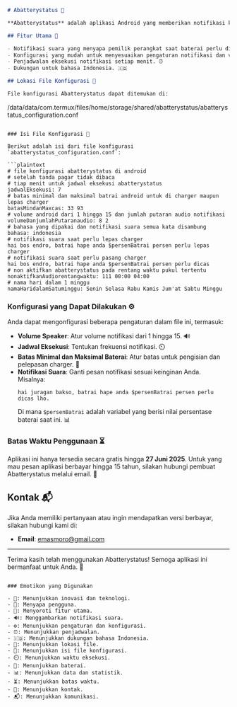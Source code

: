 ```markdown
# Abatterystatus 🚀

**Abatterystatus** adalah aplikasi Android yang memberikan notifikasi ketika baterai perangkat perlu diisi ulang atau dilepas dari charger. Berbeda dengan aplikasi sejenis, Abatterystatus menyapa pemilik perangkat dengan nama saat memberikan notifikasi, sehingga pengalaman pengguna menjadi lebih personal. 👋

## Fitur Utama 🌟

- Notifikasi suara yang menyapa pemilik perangkat saat baterai perlu diisi ulang atau dilepas dari charger. 🔊
- Konfigurasi yang mudah untuk menyesuaikan pengaturan notifikasi dan volume. ⚙️
- Penjadwalan eksekusi notifikasi setiap menit. ⏰
- Dukungan untuk bahasa Indonesia. 🇮🇩

## Lokasi File Konfigurasi 📁

File konfigurasi Abatterystatus dapat ditemukan di:
```
/data/data/com.termux/files/home/storage/shared/abatterystatus/abatterystatus_configuration.conf
```

### Isi File Konfigurasi 📝

Berikut adalah isi dari file konfigurasi `abatterystatus_configuration.conf`:

```plaintext
# file konfigurasi abatterystatus di android
# setelah tanda pagar tidak dibaca
# tiap menit untuk jadwal eksekusi abatterystatus
jadwalEksekusi: 7
# batas minimal dan maksimal batrai android untuk di charger maupun lepas charger
batasMindanMaxcas: 33 93
# volume android dari 1 hingga 15 dan jumlah putaran audio notifikasi
volumeDanjumlahPutaranaudio: 8 2
# bahasa yang dipakai dan notifikasi suara semua kata disambung
bahasa: indonesia
# notifikasi suara saat perlu lepas charger
hai bos endro, batrai hape anda $persenBatrai persen perlu lepas charger
# notifikasi suara saat perlu pasang charger
hai bos endro, batrai hape anda $persenBatrai persen perlu dicas
# non aktifkan abatterystatus pada rentang waktu pukul tertentu
nonaktifkanAudiorentangwaktu: 111 00:00 04:00
# nama hari dalam 1 minggu
namaHaridalamSatuminggu: Senin Selasa Rabu Kamis Jum'at Sabtu Minggu
```

### Konfigurasi yang Dapat Dilakukan ⚙️

Anda dapat mengonfigurasi beberapa pengaturan dalam file ini, termasuk:

- **Volume Speaker**: Atur volume notifikasi dari 1 hingga 15. 🔊
- **Jadwal Eksekusi**: Tentukan frekuensi notifikasi. ⏲️
- **Batas Minimal dan Maksimal Baterai**: Atur batas untuk pengisian dan pelepasan charger. 🔋
- **Notifikasi Suara**: Ganti pesan notifikasi sesuai keinginan Anda. Misalnya:
  ```
  hai juragan bakso, batrai hape anda $persenBatrai persen perlu dicas lho.
  ```
  Di mana `$persenBatrai` adalah variabel yang berisi nilai persentase baterai saat ini. 📊

### Batas Waktu Penggunaan ⏳

Aplikasi ini hanya tersedia secara gratis hingga **27 Juni 2025**. Untuk yang mau pesan aplikasi berbayar hingga 15 tahun, silakan hubungi pembuat Abatterystatus melalui email. 📧

## Kontak 📬

Jika Anda memiliki pertanyaan atau ingin mendapatkan versi berbayar, silakan hubungi kami di:
- **Email**: [emasmoro@gmail.com](mailto:emasmoro@gmail.com)

---

Terima kasih telah menggunakan Abatterystatus! Semoga aplikasi ini bermanfaat untuk Anda. 🎉
```

### Emotikon yang Digunakan

- 🚀: Menunjukkan inovasi dan teknologi.
- 👋: Menyapa pengguna.
- 🌟: Menyoroti fitur utama.
- 🔊: Menggambarkan notifikasi suara.
- ⚙️: Menunjukkan pengaturan dan konfigurasi.
- ⏰: Menunjukkan penjadwalan.
- 🇮🇩: Menunjukkan dukungan bahasa Indonesia.
- 📁: Menunjukkan lokasi file.
- 📝: Menunjukkan isi file konfigurasi.
- ⏲️: Menunjukkan waktu eksekusi.
- 🔋: Menunjukkan baterai.
- 📊: Menunjukkan data dan statistik.
- ⏳: Menunjukkan batas waktu.
- 📧: Menunjukkan kontak.
- 📬: Menunjukkan komunikasi.
